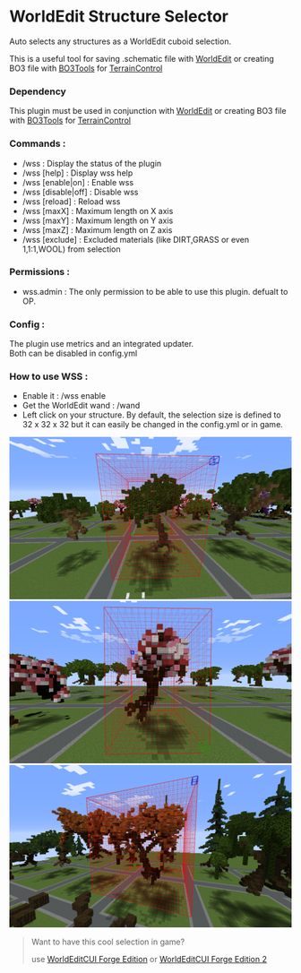 # WorldEdit Structure Selector
Auto selects any structures as a WorldEdit cuboid selection.

This is a useful tool for saving .schematic file with [WorldEdit](https://dev.bukkit.org/projects/worldedit?gameCategorySlug=bukkit-plugins&projectID=31043) or creating BO3 file with [BO3Tools](https://dev.bukkit.org/projects/bo3tools) for [TerrainControl](https://dev.bukkit.org/projects/terrain-control)


### Dependency
This plugin must be used in conjunction with [WorldEdit](https://dev.bukkit.org/projects/worldedit?gameCategorySlug=bukkit-plugins&projectID=31043) or creating BO3 file with [BO3Tools](https://dev.bukkit.org/projects/bo3tools) for [TerrainControl](https://dev.bukkit.org/projects/terrain-control)


### Commands :
* /wss : Display the status of the plugin
* /wss [help] : Display wss help
* /wss [enable|on] : Enable wss
* /wss [disable|off] : Disable wss
* /wss [reload] : Reload wss
* /wss [maxX] : Maximum length on X axis
* /wss [maxY] : Maximum length on Y axis
* /wss [maxZ] : Maximum length on Z axis
* /wss [exclude] : Excluded materials (like DIRT,GRASS or even 1,1:1,WOOL) from selection

### Permissions :
* wss.admin : The only permission to be able to use this plugin. defualt to OP.

### Config :
The plugin use metrics and an integrated updater.<br>Both can be disabled in config.yml

### How to use WSS :
- Enable it : /wss enable
- Get the WorldEdit wand : /wand
- Left click on your structure. By default, the selection size is defined to 32 x 32 x 32 but it can easily be changed in the config.yml or in game.

![Tree selection](./img/selection_tree1.png)
![Tree selection](./img/selection_tree2.png)
![Tree selection](./img/selection_tree3.png)

> Want to have this cool selection in game?
>
> use [WorldEditCUI Forge Edition](https://minecraft.curseforge.com/projects/worldeditcui-forge-edition) or [WorldEditCUI Forge Edition 2](https://minecraft.curseforge.com/projects/worldeditcui-forge-edition-2)
